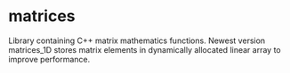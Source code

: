 # matrices
Library containing C++ matrix mathematics functions. Newest version matrices_1D stores matrix elements in dynamically allocated linear array to improve performance.
